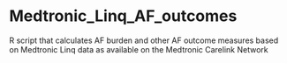 # Medtronic_Linq_AF_outcomes
R script that calculates AF burden and other AF outcome measures based on Medtronic Linq data as available on the Medtronic Carelink Network
